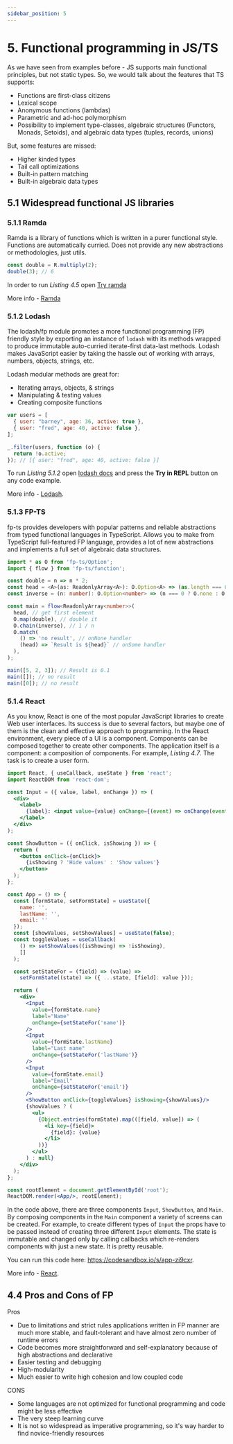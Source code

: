 ```yaml
---
sidebar_position: 5
---
```


# 5. Functional programming in JS/TS

As we have seen from examples before - JS supports main functional principles, but not static types. So, we would talk about the features that TS supports:

* Functions are first-class citizens
* Lexical scope
* Anonymous functions (lambdas)
* Parametric and ad-hoc polymorphism
* Possibility to implement type-classes, algebraic structures (Functors, Monads, Setoids), and algebraic data types (tuples, records, unions)

But, some features are missed:

* Higher kinded types
* Tail call optimizations
* Built-in pattern matching
* Built-in algebraic data types

## 5.1 Widespread functional JS libraries

### 5.1.1 Ramda

Ramda is a library of functions which is written in a purer functional style. Functions are automatically curried. Does not provide any new abstractions or methodologies, just utils.

```js title="Listing 5.1.1 - curried multiplication"
const double = R.multiply(2);
double(3); // 6
```

In order to run _Listing 4.5_ open [Try ramda](https://ramdajs.com/repl/)

More info - [Ramda](https://ramdajs.com/)

### 5.1.2 Lodash

The lodash/fp module promotes a more functional programming (FP) friendly style by exporting an instance of `lodash` with its methods wrapped to produce immutable auto-curried iterate-first data-last methods. Lodash makes JavaScript easier by taking the hassle out of working with arrays, numbers, objects, strings, etc.

Lodash modular methods are great for:

- Iterating arrays, objects, & strings
- Manipulating & testing values
- Creating composite functions

```js title="Listing 5.1.2 - array filtering"
var users = [
  { user: "barney", age: 36, active: true },
  { user: "fred", age: 40, active: false },
];

_.filter(users, function (o) {
  return !o.active;
}); // [{ user: "fred", age: 40, active: false }]
```

To run _Listing 5.1.2_ open [lodash docs](https://lodash.com/docs/4.17.15) and press the **Try in REPL** button on any code example.

More info - [Lodash](https://lodash.com/).

### 5.1.3 FP-TS

fp-ts provides developers with popular patterns and reliable abstractions from typed functional languages in TypeScript. Allows you to make from TypeScript full-featured FP language, provides a lot of new abstractions and implements a full set of algebraic data structures.

```ts title="Listing 5.1.3 - transform first element of array"
import * as O from 'fp-ts/Option';
import { flow } from 'fp-ts/function';

const double = n => n * 2;
const head = <A>(as: ReadonlyArray<A>): O.Option<A> => (as.length === 0 ? O.none : O.some(as[0]));
const inverse = (n: number): O.Option<number> => (n === 0 ? O.none : O.some(1 / n));

const main = flow<ReadonlyArray<number>>(
  head, // get first element
  O.map(double), // double it
  O.chain(inverse), // 1 / n
  O.match(
    () => 'no result', // onNone handler
    (head) => `Result is ${head}` // onSome handler
  ),
);

main([5, 2, 3]); // Result is 0.1
main([]); // no result
main([0]); // no result
```

### 5.1.4 React

As you know, React is one of the most popular JavaScript libraries to create Web user interfaces. Its success is due to several factors, but maybe one of them is the clean and effective approach to programming. In the React environment, every piece of a UI is a component. Components can be composed together to create other components. The application itself is a component: a composition of components. For example, _Listing 4.7_. The task is to create a user form.

```jsx title="Listing 5.1.4 - user form"
import React, { useCallback, useState } from 'react';
import ReactDOM from 'react-dom';

const Input = ({ value, label, onChange }) => (
  <div>
    <label>
      {label}: <input value={value} onChange={(event) => onChange(event.target.value)}></input>
    </label>
  </div>
);

const ShowButton = ({ onClick, isShowing }) => {
  return (
    <button onClick={onClick}>
      {isShowing ? 'Hide values' : 'Show values'}
    </button>
  );
};

const App = () => {
  const [formState, setFormState] = useState({
    name: '',
    lastName: '',
    email: ''
  });
  const [showValues, setShowValues] = useState(false);
  const toggleValues = useCallback(
    () => setShowValues((isShowing) => !isShowing),
    []
  );

  const setStateFor = (field) => (value) =>
    setFormState((state) => ({ ...state, [field]: value }));

  return (
    <div>
      <Input
        value={formState.name}
        label="Name"
        onChange={setStateFor('name')}
      />
      <Input
        value={formState.lastName}
        label="Last name"
        onChange={setStateFor('lastName')}
      />
      <Input
        value={formState.email}
        label="Email"
        onChange={setStateFor('email')}
      />
      <ShowButton onClick={toggleValues} isShowing={showValues}/>
      {showValues ? (
        <ul>
          {Object.entries(formState).map(([field, value]) => (
            <li key={field}>
              {field}: {value}
            </li>
          ))}
        </ul>
      ) : null}
    </div>
  );
};

const rootElement = document.getElementById('root');
ReactDOM.render(<App/>, rootElement);
```

In the code above, there are three components `Input`, `ShowButton`, and `Main`. By composing components in the `Main` component a variety of screens can be created. For example, to create different types of `Input` the props have to be passed instead of creating three different `Input` elements. The state is immutable and changed only by calling callbacks which re-renders components with just a new state. It is pretty reusable.

You can run this code here: https://codesandbox.io/s/app-zi9cxr.

More info - [React](https://reactjs.org/).

## 4.4 Pros and Cons of FP

Pros
- Due to limitations and strict rules applications written in FP manner are much more stable, and fault-tolerant and have almost zero number of runtime errors
- Code becomes more straightforward and self-explanatory because of high abstractions and declarative
- Easier testing and debugging
- High-modularity
- Much easier to write high cohesion and low coupled code

CONS
- Some languages are not optimized for functional programming and code might be less effective
- The very steep learning curve
- It is not so widespread as imperative programming, so it's way harder to find novice-friendly resources
